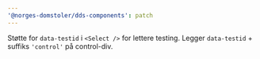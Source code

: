 ```yaml
---
'@norges-domstoler/dds-components': patch
---
```


Støtte for `data-testid` i `<Select />` for lettere testing. Legger `data-testid` + suffiks `'control'` på control-div.
